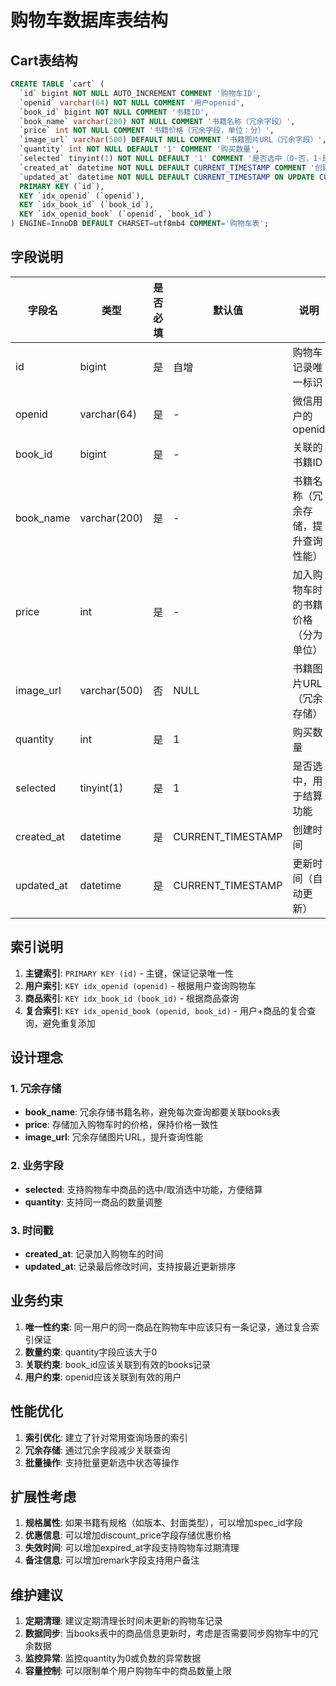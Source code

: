 # 购物车数据库表结构

## Cart表结构

```sql
CREATE TABLE `cart` (
  `id` bigint NOT NULL AUTO_INCREMENT COMMENT '购物车ID',
  `openid` varchar(64) NOT NULL COMMENT '用户openid',
  `book_id` bigint NOT NULL COMMENT '书籍ID',
  `book_name` varchar(200) NOT NULL COMMENT '书籍名称（冗余字段）',
  `price` int NOT NULL COMMENT '书籍价格（冗余字段，单位：分）',
  `image_url` varchar(500) DEFAULT NULL COMMENT '书籍图片URL（冗余字段）',
  `quantity` int NOT NULL DEFAULT '1' COMMENT '购买数量',
  `selected` tinyint(1) NOT NULL DEFAULT '1' COMMENT '是否选中（0-否，1-是）',
  `created_at` datetime NOT NULL DEFAULT CURRENT_TIMESTAMP COMMENT '创建时间',
  `updated_at` datetime NOT NULL DEFAULT CURRENT_TIMESTAMP ON UPDATE CURRENT_TIMESTAMP COMMENT '更新时间',
  PRIMARY KEY (`id`),
  KEY `idx_openid` (`openid`),
  KEY `idx_book_id` (`book_id`),
  KEY `idx_openid_book` (`openid`, `book_id`)
) ENGINE=InnoDB DEFAULT CHARSET=utf8mb4 COMMENT='购物车表';
```

## 字段说明

| 字段名 | 类型 | 是否必填 | 默认值 | 说明 |
|--------|------|----------|--------|------|
| id | bigint | 是 | 自增 | 购物车记录唯一标识 |
| openid | varchar(64) | 是 | - | 微信用户的openid |
| book_id | bigint | 是 | - | 关联的书籍ID |
| book_name | varchar(200) | 是 | - | 书籍名称（冗余存储，提升查询性能） |
| price | int | 是 | - | 加入购物车时的书籍价格（分为单位） |
| image_url | varchar(500) | 否 | NULL | 书籍图片URL（冗余存储） |
| quantity | int | 是 | 1 | 购买数量 |
| selected | tinyint(1) | 是 | 1 | 是否选中，用于结算功能 |
| created_at | datetime | 是 | CURRENT_TIMESTAMP | 创建时间 |
| updated_at | datetime | 是 | CURRENT_TIMESTAMP | 更新时间（自动更新） |

## 索引说明

1. **主键索引**: `PRIMARY KEY (id)` - 主键，保证记录唯一性
2. **用户索引**: `KEY idx_openid (openid)` - 根据用户查询购物车
3. **商品索引**: `KEY idx_book_id (book_id)` - 根据商品查询
4. **复合索引**: `KEY idx_openid_book (openid, book_id)` - 用户+商品的复合查询，避免重复添加

## 设计理念

### 1. 冗余存储
- **book_name**: 冗余存储书籍名称，避免每次查询都要关联books表
- **price**: 存储加入购物车时的价格，保持价格一致性
- **image_url**: 冗余存储图片URL，提升查询性能

### 2. 业务字段
- **selected**: 支持购物车中商品的选中/取消选中功能，方便结算
- **quantity**: 支持同一商品的数量调整

### 3. 时间戳
- **created_at**: 记录加入购物车的时间
- **updated_at**: 记录最后修改时间，支持按最近更新排序

## 业务约束

1. **唯一性约束**: 同一用户的同一商品在购物车中应该只有一条记录，通过复合索引保证
2. **数量约束**: quantity字段应该大于0
3. **关联约束**: book_id应该关联到有效的books记录
4. **用户约束**: openid应该关联到有效的用户

## 性能优化

1. **索引优化**: 建立了针对常用查询场景的索引
2. **冗余存储**: 通过冗余字段减少关联查询
3. **批量操作**: 支持批量更新选中状态等操作

## 扩展性考虑

1. **规格属性**: 如果书籍有规格（如版本、封面类型），可以增加spec_id字段
2. **优惠信息**: 可以增加discount_price字段存储优惠价格
3. **失效时间**: 可以增加expired_at字段支持购物车过期清理
4. **备注信息**: 可以增加remark字段支持用户备注

## 维护建议

1. **定期清理**: 建议定期清理长时间未更新的购物车记录
2. **数据同步**: 当books表中的商品信息更新时，考虑是否需要同步购物车中的冗余数据
3. **监控异常**: 监控quantity为0或负数的异常数据
4. **容量控制**: 可以限制单个用户购物车中的商品数量上限
